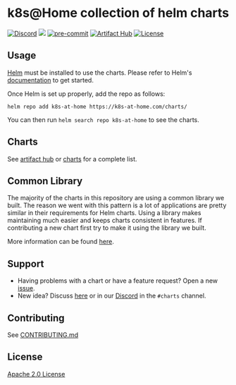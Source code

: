 # k8s@Home collection of helm charts

[![Discord](https://img.shields.io/badge/discord-chat-7289DA.svg)](https://discord.gg/stmx7vh)
[![](https://github.com/k8s-at-home/charts/workflows/Release%20Charts/badge.svg?branch=master)](https://github.com/k8s-at-home/charts/actions)
[![pre-commit](https://img.shields.io/badge/pre--commit-enabled-brightgreen?logo=pre-commit&logoColor=white)](https://github.com/pre-commit/pre-commit)
[![Artifact Hub](https://img.shields.io/endpoint?url=https://artifacthub.io/badge/repository/k8s-at-home)](https://artifacthub.io/packages/search?repo=k8s-at-home)
[![License](https://img.shields.io/badge/License-Apache%202.0-blue.svg)](https://opensource.org/licenses/Apache-2.0)

## Usage

[Helm](https://helm.sh) must be installed to use the charts.
Please refer to Helm's [documentation](https://helm.sh/docs/) to get started.

Once Helm is set up properly, add the repo as follows:

```console
helm repo add k8s-at-home https://k8s-at-home.com/charts/
```

You can then run `helm search repo k8s-at-home` to see the charts.

## Charts

See [artifact hub](https://artifacthub.io/packages/search?org=k8s-at-home) or [charts](./charts/) for a complete list.

## Common Library

The majority of the charts in this repository are using a common library we built. The reason we went with this pattern is a lot of applications are pretty similar in their requirements for Helm charts. Using a library makes maintaining much easier and keeps charts consistent in features. If contributing a new chart first try to make it using the library we built.

More information can be found [here](https://github.com/k8s-at-home/charts/tree/master/charts/common).

## Support

- Having problems with a chart or have a feature request? Open a new [issue](https://github.com/k8s-at-home/charts/issues/new/choose).
- New idea? Discuss [here](https://github.com/k8s-at-home/charts/discussions) or in our [Discord](https://discord.gg/sTMX7Vh) in the `#charts` channel.

## Contributing

See [CONTRIBUTING.md](./CONTRIBUTING.md)

## License

[Apache 2.0 License](./LICENSE)
